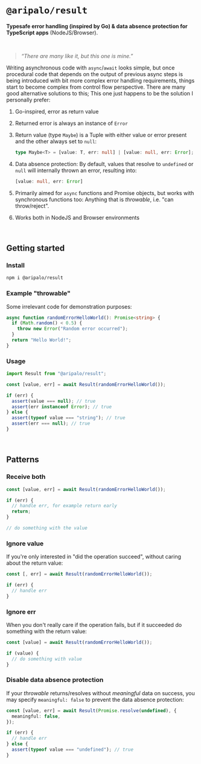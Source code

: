 # `@aripalo/result`

**Typesafe error handling (inspired by Go) & data absence protection for TypeScript apps** (NodeJS/Browser).

<br/>

> _“There are many like it, but this one is mine.”_

Writing asynchronous code with `async`/`await` looks simple, but once procedural code that depends on the output of previous async steps is being introduced with bit more complex error handling requirements, things start to become complex from control flow perspective. There are many good alternative solutions to this; This one just happens to be the solution I personally prefer:

1. Go-inspired, error as return value

2. Returned error is always an instance of `Error`

3. Return value (type `Maybe`) is a Tuple with either value or error present and the other always set to `null`:

   ```ts
   type Maybe<T> = [value: T, err: null] | [value: null, err: Error];
   ```

4. Data absence protection: By default, values that resolve to `undefined` or `null` will internally thrown an error, resulting into:

   ```ts
   [value: null, err: Error]
   ```

5. Primarily aimed for `async` functions and Promise objects, but works with synchronous functions too: Anything that is _throwable_, i.e. "can throw/reject".

6. Works both in NodeJS and Browser environments

<br/>

## Getting started

### Install

```sh
npm i @aripalo/result
```

### Example "throwable"

Some irrelevant code for demonstration purposes:

```ts
async function randomErrorHelloWorld(): Promise<string> {
  if (Math.random() < 0.5) {
    throw new Error("Random error occurred");
  }
  return "Hello World!";
}
```

### Usage

```ts
import Result from "@aripalo/result";

const [value, err] = await Result(randomErrorHelloWorld());

if (err) {
  assert(value === null); // true
  assert(err instanceof Error); // true
} else {
  assert(typeof value === "string"); // true
  assert(err === null); // true
}
```

<br/>

## Patterns

### Receive both

```ts
const [value, err] = await Result(randomErrorHelloWorld());

if (err) {
  // handle err, for example return early
  return;
}

// do something with the value
```

### Ignore value

If you're only interested in "did the operation succeed", without caring about the return value:

```ts
const [, err] = await Result(randomErrorHelloWorld());

if (err) {
  // handle err
}
```

### Ignore err

When you don't really care if the operation fails, but if it succeeded do something with the return value:

```ts
const [value] = await Result(randomErrorHelloWorld());

if (value) {
  // do something with value
}
```

### Disable data absence protection

If your _throwable_ returns/resolves without _meaningful_ data on success, you may specify `meaningful: false` to prevent the data absence protection:

```ts
const [value, err] = await Result(Promise.resolve(undefined), {
  meaningful: false,
});

if (err) {
  // handle err
} else {
  assert(typeof value === "undefined"); // true
}
```
